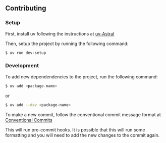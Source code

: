## Contributing

### Setup

First, install uv following the instructions at [uv-Astral](https://docs.astral.sh/uv/getting-started/installation/)

Then, setup the project by running the following command:

```bash
$ uv run dev-setup
```

### Development

To add new dependendencies to the project, run the following command:

```bash
$ uv add <package-name>
```

or

```bash
$ uv add --dev <package-name>
```

To make a new commit, follow the conventional commit message format at [Conventional Commits](https://www.conventionalcommits.org/en/v1.0.0/)

This will run pre-commit hooks. It is possible that this will run some formatting and you will need to add the new changes to the commit again.
